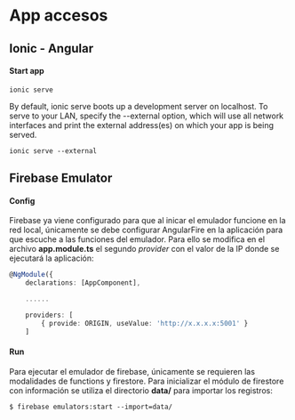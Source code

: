 # App accesos

## Ionic - Angular

#### Start app
```console
ionic serve
```
By default, ionic serve boots up a development server on localhost. To serve to your LAN, specify the --external option, which will use all network interfaces and print the external address(es) on which your app is being served.
```console
ionic serve --external
```

## Firebase Emulator

#### Config
Firebase ya viene configurado para que al inicar el emulador funcione en la red local, únicamente se debe configurar AngularFire en la aplicación para que escuche a las funciones del emulador. Para ello se modifica en el archivo **app.module.ts** el segundo _provider_ con el valor de la IP donde se ejecutará la aplicación:
```ts
@NgModule({
    declarations: [AppComponent],

    ......

    providers: [
        { provide: ORIGIN, useValue: 'http://x.x.x.x:5001' }
    ]
``` 

#### Run
Para ejecutar el emulador de firebase, únicamente se requieren las modalidades de functions y firestore. Para inicializar el módulo de firestore con información se utiliza el directorio **data/** para importar los registros:
```console
$ firebase emulators:start --import=data/
```